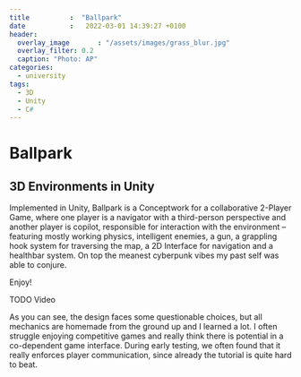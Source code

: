 ```yaml
---
title          :  "Ballpark"
date           :   2022-03-01 14:39:27 +0100
header:
  overlay_image       : "/assets/images/grass_blur.jpg"
  overlay_filter: 0.2
  caption: "Photo: AP"
categories:
  - university
tags:
  - 3D
  - Unity
  - C#
---
```


# Ballpark
## 3D Environments in Unity

Implemented in Unity, Ballpark is a Conceptwork for a collaborative 2-Player Game, where one player is a navigator with a third-person perspective and another player is copilot, responsible for interaction with the environment – featuring mostly working physics, intelligent enemies, a gun, a grappling hook system for traversing the map, a 2D Interface for navigation and a healthbar system. On top the meanest cyberpunk vibes my past self was able to conjure.

Enjoy!

TODO Video

As you can see, the design faces some questionable choices, but all mechanics are homemade from the ground up and I learned a lot. I often struggle enjoying competitive games and really think there is potential in a co-dependent game interface. During early testing, we often found that it really enforces player communication, since already the tutorial is quite hard to beat.